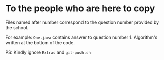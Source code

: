 # To the people who are here to copy

Files named after number correspond to the question number provided by the school.

For example:
`One.java` contains answer to question number 1.
Algorithm's written at the bottom of the code.

PS: Kindly ignore `Extras` and `git-push.sh`
